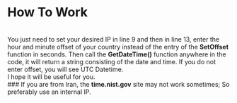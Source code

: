 # How To Work
</br>
You just need to set your desired IP in line 9 and then in line 13, enter the hour and minute offset of your country instead of the entry of the <strong>SetOffset</strong> function in seconds.
Then call the <strong>GetDateTime()</strong> function anywhere in the code, it will return a string consisting of the date and time.
If you do not enter offset, you will see UTC Datetime.
</br>
I hope it will be useful for you.
</br>
### If you are from Iran, the <strong>time.nist.gov</strong> site may not work sometimes; So preferably use an internal IP.
